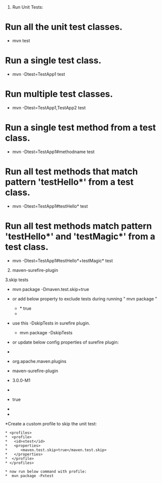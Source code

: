 1. Run Unit Tests:
# Run all the unit test classes.
* mvn test

# Run a single test class.
* mvn -Dtest=TestApp1 test

# Run multiple test classes.
* mvn -Dtest=TestApp1,TestApp2 test

# Run a single test method from a test class.
* mvn -Dtest=TestApp1#methodname test

# Run all test methods that match pattern 'testHello*' from a test class.
* mvn -Dtest=TestApp1#testHello* test

# Run all test methods match pattern 'testHello*' and 'testMagic*' from a test class.
* mvn -Dtest=TestApp1#testHello*+testMagic* test

2. maven-surefire-plugin 

3.skip tests

* mvn package -Dmaven.test.skip=true

* or add below property to exclude tests during running " mvn package "

    * <properties>
      * <maven.test.skip>true</maven.test.skip>
    * </properties>

* use this -DskipTests in surefire plugin.
  * mvn package -DskipTests 
  
* or update below config properties of surefire plugin:

 * <plugin>
 * <groupId>org.apache.maven.plugins</groupId>
 * <artifactId>maven-surefire-plugin</artifactId>
 * <version>3.0.0-M1</version>
 * <configuration>
 * <skipTests>true</skipTests>
 * </configuration>
 * </plugin>
 
*Create a custom profile to skip the unit test:

    * <profiles>
    *  <profile>
    *   <id>xtest</id>
    *   <properties>
    *      <maven.test.skip>true</maven.test.skip>
    *   </properties>
    *  </profile>
    * </profiles>
    
    * now run below command with profile:
    *  mvn package -Pxtest
 